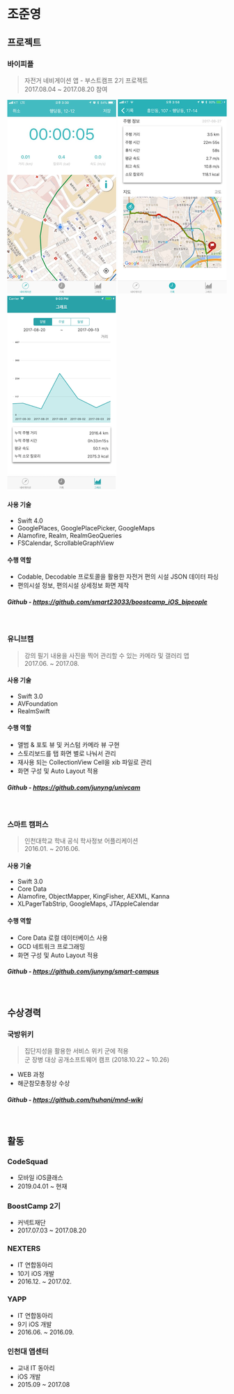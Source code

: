 # 조준영

## 프로젝트

### 바이피플

> 자전거 네비게이션 앱 - 부스트캠프 2기 프로젝트<br/>
> 2017.08.04 ~ 2017.08.20 참여

![bipeople-navi](./images/bipeople-navi.png) ![bipeople-record](./images/bipeople-record.png) ![bipeople-graph](./images/bipeople-graph.png)

#### 사용 기술

- Swift 4.0
- GooglePlaces, GooglePlacePicker, GoogleMaps
- Alamofire, Realm, RealmGeoQueries
- FSCalendar, ScrollableGraphView

#### 수행 역할

- Codable, Decodable 프로토콜을 활용한 자전거 편의 시설 JSON 데이터 파싱
- 편의시설 정보, 편의시설 상세정보 화면 제작

##### Github - https://github.com/smart23033/boostcamp_iOS_bipeople

</br>

### 유니브캠

> 강의 필기 내용을 사진을 찍어 관리할 수 있는 카메라 및 갤러리 앱<br/>
> 2017.06. ~ 2017.08.

#### 사용 기술

- Swift 3.0
- AVFoundation
- RealmSwift

#### 수행 역할

- 앨범 & 포토 뷰 및 커스텀 카메라 뷰 구현
- 스토리보드를 탭 화면 별로 나눠서 관리
- 재사용 되는 CollectionView Cell을 xib 파일로 관리
- 화면 구성 및 Auto Layout 적용

##### Github - https://github.com/junyng/univcam

</br>

### 스마트 캠퍼스

> 인천대학교 학내 공식 학사정보 어플리케이션<br/>
> 2016.01. ~ 2016.06.

#### 사용 기술

- Swift 3.0
- Core Data
- Alamofire, ObjectMapper, KingFisher, AEXML, Kanna
- XLPagerTabStrip, GoogleMaps, JTAppleCalendar

#### 수행 역할

- Core Data 로컬 데이터베이스 사용
- GCD 네트워크 프로그래밍
- 화면 구성 및 Auto Layout 적용

##### Github - https://github.com/junyng/smart-campus

</br>

## 수상경력

### 국방위키

> 집단지성을 활용한 서비스 위키 군에 적용<br/>
> 군 장병 대상 공개소프트웨어 캠프 (2018.10.22 ~ 10.26)

- WEB 과정
- 해군참모총장상 수상

##### Github - https://github.com/huhani/mnd-wiki

</br>

## 활동

### CodeSquad

- 모바일 iOS클래스
- 2019.04.01 ~ 현재

### BoostCamp 2기

- 커넥트재단
- 2017.07.03 ~ 2017.08.20

### NEXTERS

- IT 연합동아리
- 10기 iOS 개발
- 2016.12. ~ 2017.02.

### YAPP

- IT 연합동아리
- 9기 iOS 개발
- 2016.06. ~ 2016.09.

### 인천대 앱센터

- 교내 IT 동아리
- iOS 개발
- 2015.09 ~ 2017.08

